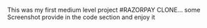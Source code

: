 This was my first medium level project
#RAZORPAY CLONE...
some Screenshot provide in the code section and enjoy it 
